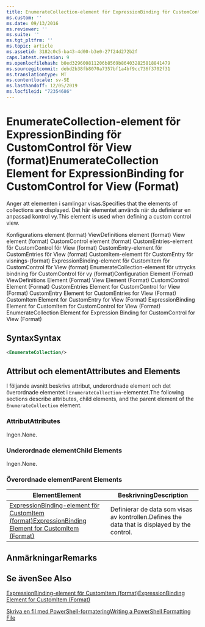 ```yaml
---
title: EnumerateCollection-element för ExpressionBinding för CustomControl för View (format) | Microsoft Docs
ms.custom: ''
ms.date: 09/13/2016
ms.reviewer: ''
ms.suite: ''
ms.tgt_pltfrm: ''
ms.topic: article
ms.assetid: 3182c0c5-ba43-4d00-b3e0-27f24d272b2f
caps.latest.revision: 9
ms.openlocfilehash: b0ed329600811206b8569b864032825818841479
ms.sourcegitcommit: debd2b38fb8070a7357bf1a4bf9cc736f3702f31
ms.translationtype: MT
ms.contentlocale: sv-SE
ms.lasthandoff: 12/05/2019
ms.locfileid: "72354686"
---
```

# <a name="enumeratecollection-element-for-expressionbinding-for-customcontrol-for-view-format"></a><span data-ttu-id="ee308-102">EnumerateCollection-element för ExpressionBinding för CustomControl för View (format)</span><span class="sxs-lookup"><span data-stu-id="ee308-102">EnumerateCollection Element for ExpressionBinding for CustomControl for View (Format)</span></span>

<span data-ttu-id="ee308-103">Anger att elementen i samlingar visas.</span><span class="sxs-lookup"><span data-stu-id="ee308-103">Specifies that the elements of collections are displayed.</span></span> <span data-ttu-id="ee308-104">Det här elementet används när du definierar en anpassad kontrol vy.</span><span class="sxs-lookup"><span data-stu-id="ee308-104">This element is used when defining a custom control view.</span></span>

<span data-ttu-id="ee308-105">Konfigurations element (format) ViewDefinitions element (format) View element (format) CustomControl element (format) CustomEntries-element för CustomControl för View (format) CustomEntry-element för CustomEntries för View (format) CustomItem-element för CustomEntry för visnings-(format) ExpressionBinding-element för CustomItem för CustomControl för View (format) EnumerateCollection-element för uttrycks bindning för CustomControl för vy (format)</span><span class="sxs-lookup"><span data-stu-id="ee308-105">Configuration Element (Format) ViewDefinitions Element (Format) View Element (Format) CustomControl Element (Format) CustomEntries Element for CustomControl for View (Format) CustomEntry Element for CustomEntries for View (Format) CustomItem Element for CustomEntry for View (Format) ExpressionBinding Element for CustomItem for CustomControl for View (Format) EnumerateCollection Element for Expression Binding for CustomControl for View (Format)</span></span>

## <a name="syntax"></a><span data-ttu-id="ee308-106">Syntax</span><span class="sxs-lookup"><span data-stu-id="ee308-106">Syntax</span></span>

```xml
<EnumerateCollection/>
```

## <a name="attributes-and-elements"></a><span data-ttu-id="ee308-107">Attribut och element</span><span class="sxs-lookup"><span data-stu-id="ee308-107">Attributes and Elements</span></span>

<span data-ttu-id="ee308-108">I följande avsnitt beskrivs attribut, underordnade element och det överordnade elementet i `EnumerateCollection`-elementet.</span><span class="sxs-lookup"><span data-stu-id="ee308-108">The following sections describe attributes, child elements, and the parent element of the `EnumerateCollection` element.</span></span>

### <a name="attributes"></a><span data-ttu-id="ee308-109">Attribut</span><span class="sxs-lookup"><span data-stu-id="ee308-109">Attributes</span></span>

<span data-ttu-id="ee308-110">Ingen.</span><span class="sxs-lookup"><span data-stu-id="ee308-110">None.</span></span>

### <a name="child-elements"></a><span data-ttu-id="ee308-111">Underordnade element</span><span class="sxs-lookup"><span data-stu-id="ee308-111">Child Elements</span></span>

<span data-ttu-id="ee308-112">Ingen.</span><span class="sxs-lookup"><span data-stu-id="ee308-112">None.</span></span>

### <a name="parent-elements"></a><span data-ttu-id="ee308-113">Överordnade element</span><span class="sxs-lookup"><span data-stu-id="ee308-113">Parent Elements</span></span>

|<span data-ttu-id="ee308-114">Element</span><span class="sxs-lookup"><span data-stu-id="ee308-114">Element</span></span>|<span data-ttu-id="ee308-115">Beskrivning</span><span class="sxs-lookup"><span data-stu-id="ee308-115">Description</span></span>|
|-------------|-----------------|
|[<span data-ttu-id="ee308-116">ExpressionBinding-element för CustomItem (format)</span><span class="sxs-lookup"><span data-stu-id="ee308-116">ExpressionBinding Element for CustomItem (Format)</span></span>](./expressionbinding-element-for-customitem-for-controls-for-configuration-format.md)|<span data-ttu-id="ee308-117">Definierar de data som visas av kontrollen.</span><span class="sxs-lookup"><span data-stu-id="ee308-117">Defines the data that is displayed by the control.</span></span>|

## <a name="remarks"></a><span data-ttu-id="ee308-118">Anmärkningar</span><span class="sxs-lookup"><span data-stu-id="ee308-118">Remarks</span></span>

## <a name="see-also"></a><span data-ttu-id="ee308-119">Se även</span><span class="sxs-lookup"><span data-stu-id="ee308-119">See Also</span></span>

[<span data-ttu-id="ee308-120">ExpressionBinding-element för CustomItem (format)</span><span class="sxs-lookup"><span data-stu-id="ee308-120">ExpressionBinding Element for CustomItem (Format)</span></span>](./expressionbinding-element-for-customitem-for-controls-for-configuration-format.md)

[<span data-ttu-id="ee308-121">Skriva en fil med PowerShell-formatering</span><span class="sxs-lookup"><span data-stu-id="ee308-121">Writing a PowerShell Formatting File</span></span>](./writing-a-powershell-formatting-file.md)
